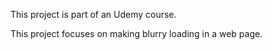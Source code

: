 This project is part of an Udemy course.

This project focuses on making blurry loading in a web page.

